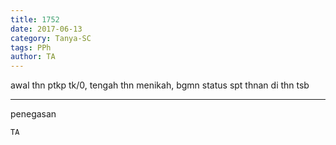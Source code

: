 ```yaml
---
title: 1752
date: 2017-06-13
category: Tanya-SC
tags: PPh
author: TA
---
```


awal thn ptkp tk/0, tengah thn menikah, bgmn status spt thnan di thn tsb

---

penegasan

`TA`
